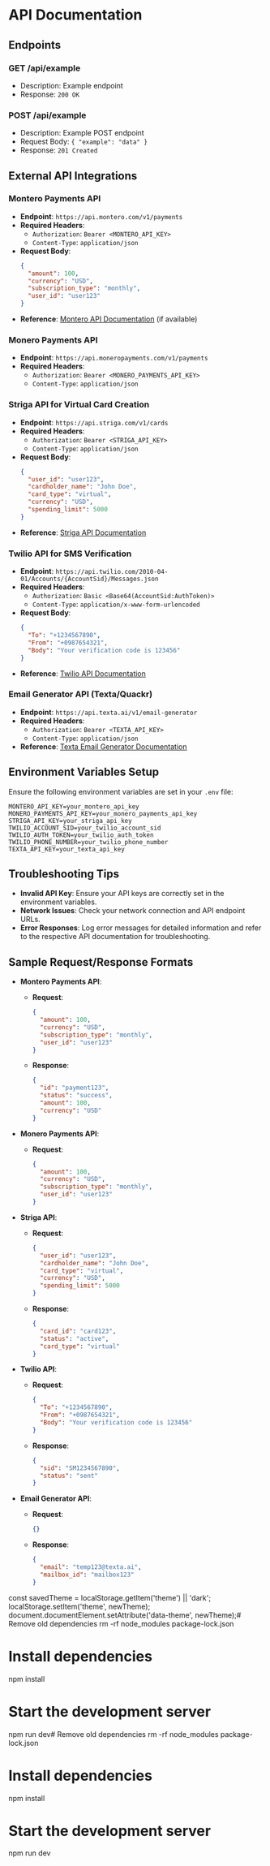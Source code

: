# API Documentation

## Endpoints

### GET /api/example
- Description: Example endpoint
- Response: `200 OK`

### POST /api/example
- Description: Example POST endpoint
- Request Body: `{ "example": "data" }`
- Response: `201 Created`

## External API Integrations

### Montero Payments API
- **Endpoint**: `https://api.montero.com/v1/payments`
- **Required Headers**:
  - `Authorization`: `Bearer <MONTERO_API_KEY>`
  - `Content-Type`: `application/json`
- **Request Body**:
  ```json
  {
    "amount": 100,
    "currency": "USD",
    "subscription_type": "monthly",
    "user_id": "user123"
  }
  ```
- **Reference**: [Montero API Documentation](https://montero.com/docs) (if available)

### Monero Payments API
- **Endpoint**: `https://api.moneropayments.com/v1/payments`
- **Required Headers**:
  - `Authorization`: `Bearer <MONERO_PAYMENTS_API_KEY>`
  - `Content-Type`: `application/json`

### Striga API for Virtual Card Creation
- **Endpoint**: `https://api.striga.com/v1/cards`
- **Required Headers**:
  - `Authorization`: `Bearer <STRIGA_API_KEY>`
  - `Content-Type`: `application/json`
- **Request Body**:
  ```json
  {
    "user_id": "user123",
    "cardholder_name": "John Doe",
    "card_type": "virtual",
    "currency": "USD",
    "spending_limit": 5000
  }
  ```
- **Reference**: [Striga API Documentation](https://striga.com/api/card-issuing)

### Twilio API for SMS Verification
- **Endpoint**: `https://api.twilio.com/2010-04-01/Accounts/{AccountSid}/Messages.json`
- **Required Headers**:
  - `Authorization`: `Basic <Base64(AccountSid:AuthToken)>`
  - `Content-Type`: `application/x-www-form-urlencoded`
- **Request Body**:
  ```json
  {
    "To": "+1234567890",
    "From": "+0987654321",
    "Body": "Your verification code is 123456"
  }
  ```
- **Reference**: [Twilio API Documentation](https://www.twilio.com/docs/usage/api)

### Email Generator API (Texta/Quackr)
- **Endpoint**: `https://api.texta.ai/v1/email-generator`
- **Required Headers**:
  - `Authorization`: `Bearer <TEXTA_API_KEY>`
  - `Content-Type`: `application/json`
- **Reference**: [Texta Email Generator Documentation](https://texta.ai/ai-tools/free-ai-email-address-generator)

## Environment Variables Setup
Ensure the following environment variables are set in your `.env` file:
```
MONTERO_API_KEY=your_montero_api_key
MONERO_PAYMENTS_API_KEY=your_monero_payments_api_key
STRIGA_API_KEY=your_striga_api_key
TWILIO_ACCOUNT_SID=your_twilio_account_sid
TWILIO_AUTH_TOKEN=your_twilio_auth_token
TWILIO_PHONE_NUMBER=your_twilio_phone_number
TEXTA_API_KEY=your_texta_api_key
```

## Troubleshooting Tips
- **Invalid API Key**: Ensure your API keys are correctly set in the environment variables.
- **Network Issues**: Check your network connection and API endpoint URLs.
- **Error Responses**: Log error messages for detailed information and refer to the respective API documentation for troubleshooting.

## Sample Request/Response Formats
- **Montero Payments API**:
  - **Request**:
    ```json
    {
      "amount": 100,
      "currency": "USD",
      "subscription_type": "monthly",
      "user_id": "user123"
    }
    ```
  - **Response**:
    ```json
    {
      "id": "payment123",
      "status": "success",
      "amount": 100,
      "currency": "USD"
    }
    ```

- **Monero Payments API**:
  - **Request**:
    ```json
    {
      "amount": 100,
      "currency": "USD",
      "subscription_type": "monthly",
      "user_id": "user123"
    }
    ```

- **Striga API**:
  - **Request**:
    ```json
    {
      "user_id": "user123",
      "cardholder_name": "John Doe",
      "card_type": "virtual",
      "currency": "USD",
      "spending_limit": 5000
    }
    ```
  - **Response**:
    ```json
    {
      "card_id": "card123",
      "status": "active",
      "card_type": "virtual"
    }
    ```

- **Twilio API**:
  - **Request**:
    ```json
    {
      "To": "+1234567890",
      "From": "+0987654321",
      "Body": "Your verification code is 123456"
    }
    ```
  - **Response**:
    ```json
    {
      "sid": "SM1234567890",
      "status": "sent"
    }
    ```

- **Email Generator API**:
  - **Request**:
    ```json
    {}
    ```
  - **Response**:
    ```json
    {
      "email": "temp123@texta.ai",
      "mailbox_id": "mailbox123"
    }
    ```

const savedTheme = localStorage.getItem('theme') || 'dark';
localStorage.setItem('theme', newTheme);
document.documentElement.setAttribute('data-theme', newTheme);# Remove old dependencies
rm -rf node_modules package-lock.json

# Install dependencies
npm install

# Start the development server
npm run dev# Remove old dependencies
rm -rf node_modules package-lock.json

# Install dependencies
npm install

# Start the development server
npm run dev